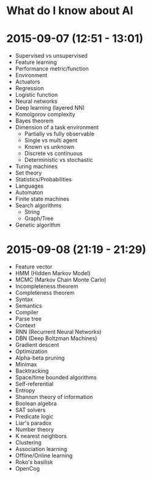 # What do I know about AI

# 2015-09-07 (12:51 - 13:01)
- Supervised vs unsupervised
- Feature learning
- Performance metric/function
- Environment
- Actuators
- Regression
- Logistic function
- Neural networks
- Deep learning (layered NN)
- Komolgorov complexity
- Bayes theorem
- Dimension of a task environment
	- Partially vs fully observable
	- Single vs multi agent
	- Known vs unknown
	- Discrete vs continuous
	- Deterministic vs stochastic
- Turing machines
- Set theory
- Statistics/Probabilities
- Languages
- Automaton
- Finite state machines
- Search algorithms
	- String
	- Graph/Tree
- Genetic algorithm

# 2015-09-08 (21:19 - 21:29)
- Feature vector
- HMM (Hidden Markov Model)
- MCMC (Markov Chain Monte Carlo)
- Incompleteness theorem
- Completeness theorem
- Syntax
- Semantics
- Compiler
- Parse tree
- Context
- RNN (Recurrent Neural Networks)
- DBN (Deep Boltzman Machines)
- Gradient descent
- Optimization
- Alpha-beta pruning
- Minimax
- Backtracking
- Space/time bounded algorithms
- Self-referential
- Entropy
- Shannon theory of information
- Boolean algebra
- SAT solvers
- Predicate logic
- Liar's paradox
- Number theory
- K nearest neighbors
- Clustering
- Association learning
- Offline/Online learning
- Roko's basilisk
- OpenCog
